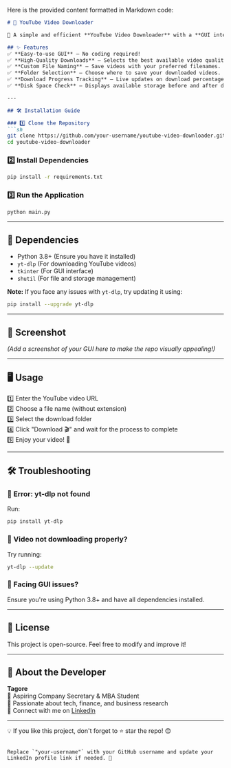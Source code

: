 Here is the provided content formatted in Markdown code:

```markdown
# 🎥 YouTube Video Downloader  

🚀 A simple and efficient **YouTube Video Downloader** with a **GUI interface** built using `tkinter` and `yt-dlp`. This tool allows you to **download high-quality YouTube videos** with ease.  

## ✨ Features  
✅ **Easy-to-use GUI** – No coding required!  
✅ **High-Quality Downloads** – Selects the best available video quality.  
✅ **Custom File Naming** – Save videos with your preferred filenames.  
✅ **Folder Selection** – Choose where to save your downloaded videos.  
✅ **Download Progress Tracking** – Live updates on download percentage and file size.  
✅ **Disk Space Check** – Displays available storage before and after download.  

---

## 🛠 Installation Guide  

### 1️⃣ Clone the Repository  
```sh
git clone https://github.com/your-username/youtube-video-downloader.git
cd youtube-video-downloader
```

### 2️⃣ Install Dependencies  
```sh
pip install -r requirements.txt
```

### 3️⃣ Run the Application  
```sh
python main.py
```

---

## 📂 Dependencies  
- Python 3.8+ (Ensure you have it installed)  
- `yt-dlp` (For downloading YouTube videos)  
- `tkinter` (For GUI interface)  
- `shutil` (For file and storage management)  

**Note:** If you face any issues with `yt-dlp`, try updating it using:  
```sh
pip install --upgrade yt-dlp
```

---

## 📸 Screenshot  
*(Add a screenshot of your GUI here to make the repo visually appealing!)*  

---

## 🖥 Usage  
1️⃣ Enter the YouTube video URL  
2️⃣ Choose a file name (without extension)  
3️⃣ Select the download folder  
4️⃣ Click "Download 🎬" and wait for the process to complete  
5️⃣ Enjoy your video! 🎉  

---

## 🛠 Troubleshooting  
### 🔹 Error: yt-dlp not found  
Run:  
```sh
pip install yt-dlp
```

### 🔹 Video not downloading properly?  
Try running:  
```sh
yt-dlp --update
```

### 🔹 Facing GUI issues?  
Ensure you're using Python 3.8+ and have all dependencies installed.  

---

## 📜 License  
This project is open-source. Feel free to modify and improve it!  

---

## 👤 About the Developer  
**Tagore**  
📌 Aspiring Company Secretary & MBA Student  
📌 Passionate about tech, finance, and business research  
📌 Connect with me on [LinkedIn](https://www.linkedin.com/in/your-profile)  

---

💡 If you like this project, don't forget to ⭐ star the repo! 😊  
``` 

Replace `"your-username"` with your GitHub username and update your LinkedIn profile link if needed. 🚀
